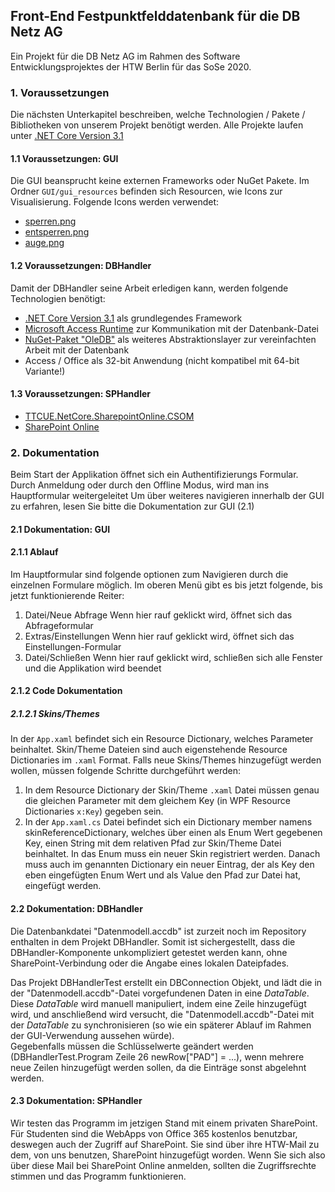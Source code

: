 

## Front-End Festpunktfelddatenbank für die DB Netz AG
Ein Projekt für die DB Netz AG im Rahmen des Software Entwicklungsprojektes der HTW Berlin für das SoSe 2020.


### 1. Voraussetzungen
Die nächsten Unterkapitel beschreiben, welche Technologien / Pakete / Bibliotheken von unserem Projekt benötigt werden.
Alle Projekte laufen unter [.NET Core Version 3.1](https://dotnet.microsoft.com/download/dotnet-core)

#### 1.1 Voraussetzungen: GUI
Die GUI beansprucht keine externen Frameworks oder NuGet Pakete.
Im Ordner `GUI/gui_resources` befinden sich Resourcen, wie Icons zur Visualisierung.
Folgende Icons werden verwendet:
- [sperren.png](https://www.flaticon.com/de/kostenloses-icon/sperren_483408?term=lock&page=1&position=7)
- [entsperren.png](https://www.flaticon.com/de/kostenloses-icon/vorhangeschloss_126479)
- [auge.png](https://www.flaticon.com/de/kostenloses-icon/auge_609494?term=view&page=1&position=67)

#### 1.2 Voraussetzungen: DBHandler
Damit der DBHandler seine Arbeit erledigen kann, werden folgende Technologien benötigt:

*  [.NET Core Version 3.1](https://dotnet.microsoft.com/download/dotnet-core) als grundlegendes Framework
*  [Microsoft Access Runtime](https://www.microsoft.com/en-us/download/confirmation.aspx?id=13255) zur Kommunikation mit der Datenbank-Datei
*  [NuGet-Paket "OleDB"](https://www.nuget.org/packages/System.Data.OleDb/4.7.1?_src=template) als weiteres Abstraktionslayer zur vereinfachten Arbeit mit der Datenbank
*  Access / Office als 32-bit Anwendung (nicht kompatibel mit 64-bit Variante!)

#### 1.3 Voraussetzungen: SPHandler

* [TTCUE.NetCore.SharepointOnline.CSOM](https://www.nuget.org/packages/TTCUE.NetCore.SharepointOnline.CSOM.16.1.8029.1200)
* [SharePoint Online](https://htwberlinde.sharepoint.com/sites/SWE/) 



### 2. Dokumentation
Beim Start der Applikation öffnet sich ein Authentifizierungs Formular. Durch Anmeldung oder durch den Offline Modus, wird man ins Hauptformular weitergeleitet
Um über weiteres navigieren innerhalb der GUI zu erfahren, lesen Sie bitte die Dokumentation zur GUI (2.1)
#### 2.1 Dokumentation: GUI
#### 2.1.1 Ablauf
Im Hauptformular sind folgende optionen zum Navigieren durch die einzelnen Formulare möglich.
Im oberen Menü gibt es bis jetzt folgende, bis jetzt funktionierende Reiter: 
 1. Datei/Neue Abfrage
Wenn hier rauf geklickt wird, öffnet sich das Abfrageformular
 2. Extras/Einstellungen
Wenn hier rauf geklickt wird, öffnet sich das Einstellungen-Formular
 3. Datei/Schließen
Wenn hier rauf geklickt wird, schließen sich alle Fenster und die Applikation wird beendet
#### 2.1.2 Code Dokumentation
##### 2.1.2.1 Skins/Themes
In der `App.xaml` befindet sich ein Resource Dictionary, welches Parameter beinhaltet. Skin/Theme Dateien sind auch eigenstehende Resource Dictionaries im `.xaml` Format.
Falls neue Skins/Themes hinzugefügt werden wollen, müssen folgende Schritte durchgeführt werden:
 1. In dem Resource Dictionary der Skin/Theme `.xaml` Datei müssen genau die gleichen Parameter mit dem gleichem Key (in WPF Resource Dictionaries `x:Key`) gegeben sein. 
 2.  In der `App.xaml.cs` Datei befindet sich ein Dictionary member namens skinReferenceDictionary, welches über einen als Enum Wert gegebenen Key, einen String mit dem relativen Pfad zur Skin/Theme Datei beinhaltet. In das Enum muss ein neuer Skin registriert werden. Danach muss auch im genannten Dictionary ein neuer Eintrag, der als Key den eben eingefügten Enum Wert und als Value den Pfad zur Datei hat, eingefügt werden.

#### 2.2 Dokumentation: DBHandler
Die Datenbankdatei "Datenmodell.accdb" ist zurzeit noch im Repository enthalten in dem Projekt DBHandler. 
Somit ist sichergestellt, dass die DBHandler-Komponente unkompliziert getestet werden kann, ohne SharePoint-Verbindung oder die Angabe eines lokalen Dateipfades.  

Das Projekt DBHandlerTest erstellt ein DBConnection Objekt, und lädt die in der "Datenmodell.accdb"-Datei vorgefundenen Daten in eine *DataTable*.  
Diese *DataTable* wird manuell manipuliert, indem eine Zeile hinzugefügt wird, und anschließend wird versucht, die "Datenmodell.accdb"-Datei mit der *DataTable* zu synchronisieren (so wie ein späterer Ablauf im Rahmen der GUI-Verwendung aussehen würde).  
Gegebenfalls müssen die Schlüsselwerte geändert werden (DBHandlerTest.Program Zeile 26 newRow["PAD"] = ...), wenn mehrere neue Zeilen hinzugefügt werden sollen, da die Einträge sonst abgelehnt werden.

#### 2.3 Dokumentation: SPHandler
Wir testen das Programm im jetzigen Stand mit einem privaten SharePoint.
Für Studenten sind die WebApps von Office 365 kostenlos benutzbar, deswegen auch der Zugriff auf SharePoint.
Sie sind über ihre HTW-Mail zu dem, von uns benutzen, SharePoint hinzugefügt worden.
Wenn Sie sich also über diese Mail bei SharePoint Online anmelden, sollten die Zugriffsrechte stimmen und das Programm funktionieren.